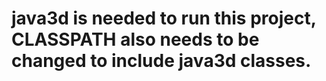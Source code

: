 # java3d is needed to run this project, CLASSPATH also needs to be changed to include java3d classes.
